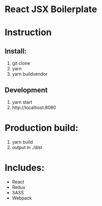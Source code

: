 # React JSX Boilerplate


# Instruction
## Install:
1. git clone
2. yarn
3. yarn buildvendor

## Development
1. yarn start
2. http://localhost:8080

# Production build:
1. yarn build
2. output in ./dist


# Includes:
- React
- Redux
- SASS
- Webpack
